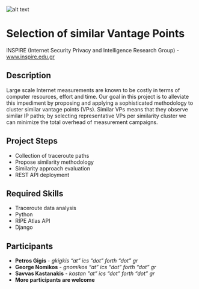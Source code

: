 ![alt text](http://www.inspire.edu.gr/inspire-logo.png)

# Selection of similar Vantage Points

INSPIRE (Internet Security Privacy and Intelligence Research Group) - www.inspire.edu.gr

## Description

Large scale Internet measurements are known to be costly in terms of computer resources, effort and time. Our goal in this project is to alleviate this impediment by proposing and applying a sophisticated methodology to cluster similar vantage points (VPs). Similar VPs means that they observe similar IP paths; by selecting representative VPs per similarity cluster we can minimize the total overhead of measurement campaigns.

## P​roject Steps

* Collection of traceroute paths
* Propose similarity methodology
* Similarity approach evaluation
* REST API deployment

## Required Skills

* Traceroute data analysis
* Python
* RIPE Atlas API
* Django

## Participants

* **Petros Gigis** - *gkigkis “at” ics “dot” forth “dot” gr*
* **George Nomikos** - *gnomikos “at” ics “dot” forth “dot” gr*
* **Savvas Kastanakis** - *kastan "at” ics “dot” forth “dot” gr*
* **More participants are welcome** 